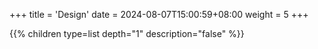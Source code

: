 +++
title = 'Design'
date = 2024-08-07T15:00:59+08:00
weight = 5
+++


{{% children type=list  depth="1" description="false" %}}